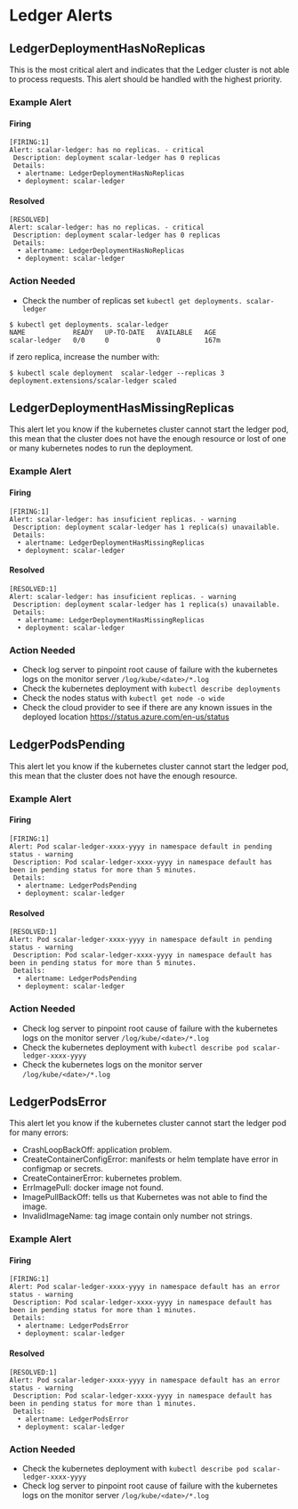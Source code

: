 # Ledger Alerts

## LedgerDeploymentHasNoReplicas

This is the most critical alert and indicates that the Ledger cluster is not able to process requests. This alert should be handled with the highest priority.

### Example Alert

#### Firing

```console
[FIRING:1]
Alert: scalar-ledger: has no replicas. - critical
 Description: deployment scalar-ledger has 0 replicas
 Details:
  • alertname: LedgerDeploymentHasNoReplicas
  • deployment: scalar-ledger
```

#### Resolved

```console
[RESOLVED]
Alert: scalar-ledger: has no replicas. - critical
 Description: deployment scalar-ledger has 0 replicas
 Details:
  • alertname: LedgerDeploymentHasNoReplicas
  • deployment: scalar-ledger
```

### Action Needed

* Check the number of replicas set `kubectl get deployments. scalar-ledger`

```console
$ kubectl get deployments. scalar-ledger
NAME            READY   UP-TO-DATE   AVAILABLE   AGE
scalar-ledger   0/0     0            0           167m
```

if zero replica, increase the number with:

```console
$ kubectl scale deployment  scalar-ledger --replicas 3
deployment.extensions/scalar-ledger scaled
```

## LedgerDeploymentHasMissingReplicas

This alert let you know if the kubernetes cluster cannot start the ledger pod, this mean that the cluster does not have the enough resource or lost of one or many kubernetes nodes to run the deployment.

### Example Alert

#### Firing

```console
[FIRING:1]
Alert: scalar-ledger: has insuficient replicas. - warning
 Description: deployment scalar-ledger has 1 replica(s) unavailable.
 Details:
  • alertname: LedgerDeploymentHasMissingReplicas
  • deployment: scalar-ledger
```

#### Resolved

```console
[RESOLVED:1]
Alert: scalar-ledger: has insuficient replicas. - warning
 Description: deployment scalar-ledger has 1 replica(s) unavailable.
 Details:
  • alertname: LedgerDeploymentHasMissingReplicas
  • deployment: scalar-ledger
```

### Action Needed

* Check log server to pinpoint root cause of failure with the kubernetes logs on the monitor server `/log/kube/<date>/*.log`
* Check the kubernetes deployment with `kubectl describe deployments`
* Check the nodes status with `kubectl get node -o wide`
* Check the cloud provider to see if there are any known issues in the deployed location https://status.azure.com/en-us/status

## LedgerPodsPending

This alert let you know if the kubernetes cluster cannot start the ledger pod, this mean that the cluster does not have the enough resource.

### Example Alert

#### Firing

```console
[FIRING:1]
Alert: Pod scalar-ledger-xxxx-yyyy in namespace default in pending status - warning
 Description: Pod scalar-ledger-xxxx-yyyy in namespace default has been in pending status for more than 5 minutes.
 Details:
  • alertname: LedgerPodsPending
  • deployment: scalar-ledger
```

#### Resolved

```console
[RESOLVED:1]
Alert: Pod scalar-ledger-xxxx-yyyy in namespace default in pending status - warning
 Description: Pod scalar-ledger-xxxx-yyyy in namespace default has been in pending status for more than 5 minutes.
 Details:
  • alertname: LedgerPodsPending
  • deployment: scalar-ledger
```

### Action Needed

* Check log server to pinpoint root cause of failure with the kubernetes logs on the monitor server `/log/kube/<date>/*.log`
* Check the kubernetes deployment with `kubectl describe pod scalar-ledger-xxxx-yyyy`
* Check the kubernetes logs on the monitor server `/log/kube/<date>/*.log`

## LedgerPodsError

This alert let you know if the kubernetes cluster cannot start the ledger pod for many errors:

* CrashLoopBackOff: application problem.
* CreateContainerConfigError: manifests or helm template have error in configmap or secrets.
* CreateContainerError: kubernetes problem.
* ErrImagePull: docker image not found.
* ImagePullBackOff: tells us that Kubernetes was not able to find the image.
* InvalidImageName: tag image contain only number not strings.

### Example Alert

#### Firing

```console
[FIRING:1]
Alert: Pod scalar-ledger-xxxx-yyyy in namespace default has an error status - warning
 Description: Pod scalar-ledger-xxxx-yyyy in namespace default has been in pending status for more than 1 minutes.
 Details:
  • alertname: LedgerPodsError
  • deployment: scalar-ledger
```

#### Resolved

```console
[RESOLVED:1]
Alert: Pod scalar-ledger-xxxx-yyyy in namespace default has an error status - warning
 Description: Pod scalar-ledger-xxxx-yyyy in namespace default has been in pending status for more than 1 minutes.
 Details:
  • alertname: LedgerPodsError
  • deployment: scalar-ledger
```

### Action Needed

* Check the kubernetes deployment with `kubectl describe pod scalar-ledger-xxxx-yyyy`
* Check log server to pinpoint root cause of failure with the kubernetes logs on the monitor server `/log/kube/<date>/*.log`
